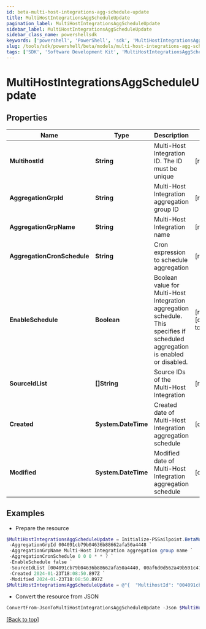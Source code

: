 ```yaml
---
id: beta-multi-host-integrations-agg-schedule-update
title: MultiHostIntegrationsAggScheduleUpdate
pagination_label: MultiHostIntegrationsAggScheduleUpdate
sidebar_label: MultiHostIntegrationsAggScheduleUpdate
sidebar_class_name: powershellsdk
keywords: ['powershell', 'PowerShell', 'sdk', 'MultiHostIntegrationsAggScheduleUpdate', 'BetaMultiHostIntegrationsAggScheduleUpdate'] 
slug: /tools/sdk/powershell/beta/models/multi-host-integrations-agg-schedule-update
tags: ['SDK', 'Software Development Kit', 'MultiHostIntegrationsAggScheduleUpdate', 'BetaMultiHostIntegrationsAggScheduleUpdate']
---
```



# MultiHostIntegrationsAggScheduleUpdate

## Properties

Name | Type | Description | Notes
------------ | ------------- | ------------- | -------------
**MultihostId** | **String** | Multi-Host Integration ID. The ID must be unique | [required]
**AggregationGrpId** | **String** | Multi-Host Integration aggregation group ID | [required]
**AggregationGrpName** | **String** | Multi-Host Integration name | [required]
**AggregationCronSchedule** | **String** | Cron expression to schedule aggregation | [required]
**EnableSchedule** | **Boolean** | Boolean value for Multi-Host Integration aggregation schedule.  This specifies if scheduled aggregation is enabled or disabled. | [required][default to $false]
**SourceIdList** | **[]String** | Source IDs of the Multi-Host Integration | [required]
**Created** | **System.DateTime** | Created date of Multi-Host Integration aggregation schedule | [optional] 
**Modified** | **System.DateTime** | Modified date of Multi-Host Integration aggregation schedule | [optional] 

## Examples

- Prepare the resource
```powershell
$MultiHostIntegrationsAggScheduleUpdate = Initialize-PSSailpoint.BetaMultiHostIntegrationsAggScheduleUpdate  -MultihostId 004091cb79b04636b88662afa50a4456 `
 -AggregationGrpId 004091cb79b04636b88662afa50a4448 `
 -AggregationGrpName Multi-Host Integration aggregation group name `
 -AggregationCronSchedule 0 0 0 * * ? `
 -EnableSchedule false `
 -SourceIdList [004091cb79b04636b88662afa50a4440, 00af6d0d562a49b591c47be908740542] `
 -Created 2024-01-23T18:08:50.897Z `
 -Modified 2024-01-23T18:08:50.897Z
$MultiHostIntegrationsAggScheduleUpdate = @"{  "MultihostId": "004091cb79b04636b88662afa50a4456", "AggregationGrpId": "004091cb79b04636b88662afa50a4448", "AggregationGrpName": "Multi-Host Integration aggregation group name", "AggregationCronSchedule": "0 0 0 * * ?", "EnableSchedule": false, "SourceIdList": ["004091cb79b04636b88662afa50a4440", "00af6d0d562a49b591c47be908740542"], "Created": "2024-01-23T18:08:50.897Z", "Modified": "2024-01-23T18:08:50.897Z" }"@
```

- Convert the resource from JSON
```powershell
ConvertFrom-JsonToMultiHostIntegrationsAggScheduleUpdate -Json $MultiHostIntegrationsAggScheduleUpdate
```


[[Back to top]](#) 

